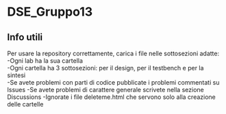 # DSE_Gruppo13

## Info utili 

Per usare la repository correttamente, carica i file nelle sottosezioni adatte:  
\-Ogni lab ha la sua cartella  
\-Ogni cartella ha 3 sottosezioni: per il design, per il testbench e per la sintesi  
\-Se avete problemi con parti di codice pubblicate i problemi commentati su Issues
\-Se avete problemi di carattere generale scrivete nella sezione Discussions
\-Ignorate i file deleteme.html che servono solo alla creazione delle cartelle
